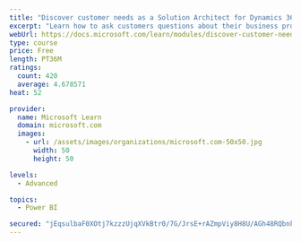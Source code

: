 ```yaml
---
title: "Discover customer needs as a Solution Architect for Dynamics 365 and Power Platform"
excerpt: "Learn how to ask customers questions about their business processes and feature requirements to create a viable solution."
webUrl: https://docs.microsoft.com/learn/modules/discover-customer-needs/
type: course
price: Free
length: PT36M
ratings:
  count: 420
  average: 4.678571
heat: 52

provider:
  name: Microsoft Learn
  domain: microsoft.com
  images:
    - url: /assets/images/organizations/microsoft.com-50x50.jpg
      width: 50
      height: 50

levels:
  - Advanced

topics:
  - Power BI

secured: "jEqsulbaF0XOtj7kzzzUjqXVkBtr0/7G/JrsE+rAZmpViy8H8U/AGh48RQbnkvTeT4fkNkEfEnirPV4WeS8de1AMPq4kAIGayWkq9LmOvQzlKZrnYTRhfuAERLTQ3apuy29H0ePdUdwpJpMKiCgRW4s8xJQkQqYK1zIYZWQ5syYcbX2HH+kmnFmZO/xfk9KiQzOlkl5W+GZeDSV3jht4YYW+ZfORX7+/h1Dl1CHoIBGdLO38mLy8QVN8oIBaB0lM+KacVWU7h1RJW4+gRQzfr5N0aAkvO5JAsec0fF6wWAzuYEJgslml+2XhbWeCtDIIZs0uAdP2k0vpPhW98JWk5WRdi+6xTW8U5u4+3jQgVm1l8tM+Cu2jG4A8HWmX1h3LXCnbwOoV1xbEEdajWhTQKSZW+s9Da1oEi0AZcs2D4DI=;wgwZ78xVyA8MaHh5beNqGA=="
---
```


